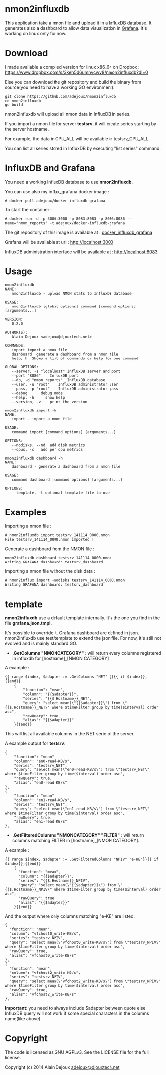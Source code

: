nmon2influxdb
===========

This application take a nmon file and upload it in a [InfluxDB](influxdb.com) database.
It generates also a dashboard to allow data visualization in [Grafana](http://grafana.org/).
It's working on linux only for now.

Download
========

I made available a compiled version for linux x86_64 on Dropbox : https://www.dropbox.com/s/3keh5d6umnvcwv8/nmon2influxdb?dl=0

Else you can download the git repository and build the binary from source(you need to have a working GO environment):

~~~
git clone https://github.com/adejoux/nmon2influxdb
cd nmon2influxdb
go build
~~~

nmon2influxdb will upload all nmon data in InfluxDB in series.

If you import a nmon file for server **testsrv**, it will create series starting by the server hostname.

For example, the data in CPU_ALL will be available in testsrv_CPU_ALL.

You can list all series stored in InfluxDB by executing "list series" command.

InfluxDB and Grafana
====================

You need a working InfluxDB database to use **nmon2influxdb**.

You can use also my influx_grafana docker image :

    # docker pull adejoux/docker-influxdb-grafana

To start the container :

    # docker run -d -p 3000:3000 -p 8083:8083 -p 8086:8086 --name="nmon_reports" -t adejoux/docker-influxdb-grafana

The git repository of this image is available at : [docker_influxdb_grafana](https://github.com/adejoux/docker_influxdb_grafana)

Grafana will be available at url : [http://localhost:3000](http://localhost:3000)

InfluxDB administration interface will be available at : [http://localhost:8083](http://localhost:8083)


Usage
=======

~~~
nmon2influxdb
NAME:
   nmon2influxdb - upload NMON stats to InfluxDB database

USAGE:
   nmon2influxdb [global options] command [command options] [arguments...]

VERSION:
   0.2.0

AUTHOR(S):
   Alain Dejoux <adejoux@djouxtech.net>

COMMANDS:
   import import a nmon file
   dashboard  generate a dashboard from a nmon file
   help, h  Shows a list of commands or help for one command

GLOBAL OPTIONS:
   --server, -s "localhost" InfluxDB server and port
   --port "8086"    InfluxDB port
   --db, -d "nmon_reports"  InfluxDB database
   --user, -u "root"    InfluxDB administrator user
   --pass, -p "root"    InfluxDB administrator pass
   --debug      debug mode
   --help, -h     show help
   --version, -v    print the version
~~~

~~~
nmon2influxdb import -h
NAME:
   import - import a nmon file

USAGE:
   command import [command options] [arguments...]

OPTIONS:
   --nodisks, --nd  add disk metrics
   --cpus, -c   add per cpu metrics
~~~

~~~
nmon2influxdb dashboard -h
NAME:
   dashboard - generate a dashboard from a nmon file

USAGE:
   command dashboard [command options] [arguments...]

OPTIONS:
   --template, -t optional template file to use

~~~

Examples
========

Importing a nmon file :

~~~
# nmon2influxdb import testsrv_141114_0000.nmon
File testsrv_141114_0000.nmon imported !
~~~

Generate a dashboard from the NMON file :
~~~
nmon2influxdb dashboard testsrv_141114_0000.nmon
Writing GRAFANA dashboard: testsrv_dashboard
~~~

Importing a nmon file without the disk data :
~~~
# nmon2influx import -nodisks testsrv_141114_0000.nmon
Writing GRAFANA dashboard: testsrv_dashboard
~~~

template
========

**nmon2influxdb** use a default template internally. It's the one you find in the file **grafana.json.tmpl**.

It's possible to override it. Grafana dashboard are defined in json.
nmon2influxdb use test/template to extend the json file.
For now, it's still not evolved and is mainly standard GO.

* **.GetColumns "NMONCATEGORY"** : will return every columns registered in influxdb for [hostname]_[NMON CATEGORY]

A example :

~~~
{{ range $index, $adapter := .GetColumns "NET" }}{{ if $index}},{{end}}
    {
        "function": "mean",
        "column": "{{$adapter}}",
        "series": "{{$.Hostname}}_NET",
        "query": "select mean(\"{{$adapter}}\") from \"{{$.Hostname}}_NET\" where $timeFilter group by time($interval) order asc",
        "rawQuery": true,
        "alias": "{{$adapter}}"
    }{{end}}
~~~

This will list all available columns in the NET serie of the server.

A example output for **testsrv**:

~~~
{
    "function": "mean",
    "column": "en0-read-KB/s",
    "series": "testsrv_NET",
    "query": "select mean(\"en0-read-KB/s\") from \"testsrv_NET\" where $timeFilter group by time($interval) order asc",
    "rawQuery": true,
    "alias": "en0-read-KB/s"
},
{
    "function": "mean",
    "column": "en1-read-KB/s",
    "series": "testsrv_NET",
    "query": "select mean(\"en1-read-KB/s\") from \"testsrv_NET\" where $timeFilter group by time($interval) order asc",
    "rawQuery": true,
    "alias": "en1-read-KB/s"
},
~~~



* **.GetFilteredColumns "NMONCATEGORY" "FILTER"** : will return columns matching FILTER in [hostname]_[NMON CATEGORY].

A example :

~~~
{{ range $index, $adapter := .GetFilteredColumns "NPIV" "e-KB"}}{{ if $index}},{{end}}
    {
      "function": "mean",
      "column": "{{$adapter}}",
      "series": "{{$.Hostname}}_NPIV",
      "query": "select mean(\"{{$adapter}}\") from \"{{$.Hostname}}_NPIV\" where $timeFilter group by time($interval) order asc",
      "rawQuery": true,
      "alias": "{{$adapter}}"
    }{{end}}
~~~

And the output where only columns matching "e-KB" are listed:

~~~
{
  "function": "mean",
  "column": "vfchost0_write-KB/s",
  "series": "testsrv_NPIV",
  "query": "select mean(\"vfchost0_write-KB/s\") from \"testsrv_NPIV\" where $timeFilter group by time($interval) order asc",
  "rawQuery": true,
  "alias": "vfchost0_write-KB/s"
},
{
  "function": "mean",
  "column": "vfchost2_write-KB/s",
  "series": "testsrv_NPIV",
  "query": "select mean(\"vfchost2_write-KB/s\") from \"testsrv_NPIV\" where $timeFilter group by time($interval) order asc",
  "rawQuery": true,
  "alias": "vfchost2_write-KB/s"
},
~~~


**Important**: you need to always include $adapter between quote else InfluxDB query will not work if some special characters in the columns name(like above).



Copyright
==========

The code is licensed as GNU AGPLv3. See the LICENSE file for the full license.

Copyright (c) 2014 Alain Dejoux <adejoux@djouxtech.net>
